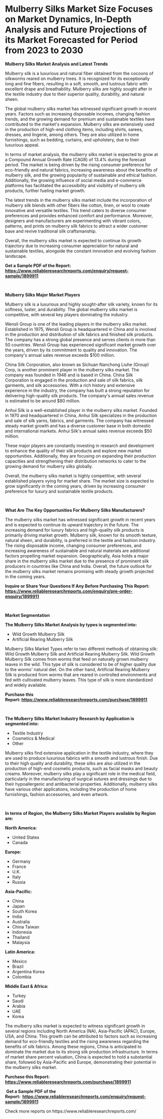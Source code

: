 <p><h1>Mulberry Silks Market Size Focuses on Market Dynamics, In-Depth Analysis and Future Projections of its Market Forecasted for Period from 2023 to 2030</h1></p><p><strong>Mulberry Silks Market Analysis and Latest Trends</strong></p>
<p><p>Mulberry silk is a luxurious and natural fiber obtained from the cocoons of silkworms reared on mulberry trees. It is recognized for its exceptionally long and fine fibers, resulting in a soft, smooth, and lustrous fabric with excellent drape and breathability. Mulberry silks are highly sought after in the textile industry due to their superior quality, durability, and natural sheen.</p><p>The global mulberry silks market has witnessed significant growth in recent years. Factors such as increasing disposable incomes, changing fashion trends, and the growing demand for premium and sustainable textiles have contributed to the market's expansion. Mulberry silks are extensively used in the production of high-end clothing items, including shirts, sarees, dresses, and lingerie, among others. They are also utilized in home furnishings, such as bedding, curtains, and upholstery, due to their luxurious appeal.</p><p>In terms of market analysis, the mulberry silks market is expected to grow at a Compound Annual Growth Rate (CAGR) of 13.4% during the forecast period. The market is being driven by the rising consumer preference for eco-friendly and natural fabrics, increasing awareness about the benefits of mulberry silk, and the growing popularity of sustainable and ethical fashion. Additionally, the growing influence of social media and e-commerce platforms has facilitated the accessibility and visibility of mulberry silk products, further fueling market growth.</p><p>The latest trends in the mulberry silks market include the incorporation of mulberry silk blends with other fibers like cotton, linen, or wool to create innovative and versatile textiles. This trend caters to diverse consumer preferences and provides enhanced comfort and performance. Moreover, designers and manufacturers are experimenting with vibrant colors, patterns, and prints on mulberry silk fabrics to attract a wider customer base and revive traditional silk craftsmanship.</p><p>Overall, the mulberry silks market is expected to continue its growth trajectory due to increasing consumer appreciation for natural and sustainable textiles, alongside the constant innovation and evolving fashion landscape.</p></p>
<p><strong>Get a Sample PDF of the Report:&nbsp; <a href="https://www.reliableresearchreports.com/enquiry/request-sample/1899911">https://www.reliableresearchreports.com/enquiry/request-sample/1899911</a></strong></p>
<p>&nbsp;</p>
<p><strong>Mulberry Silks Major Market Players</strong></p>
<p><p>Mulberry silk is a luxurious and highly sought-after silk variety, known for its softness, luster, and durability. The global mulberry silks market is competitive, with several key players dominating the industry.</p><p>Wensli Group is one of the leading players in the mulberry silks market. Established in 1975, Wensli Group is headquartered in China and is involved in the production and distribution of silk fabrics and finished silk products. The company has a strong global presence and serves clients in more than 50 countries. Wensli Group has experienced significant market growth over the years, driven by its commitment to quality and innovation. The company's annual sales revenue exceeds $100 million.</p><p>China Silk Corporation, also known as Sichuan Nanchong Liuhe (Group) Corp, is another prominent player in the mulberry silks market. The company was founded in 1946 and is based in China. China Silk Corporation is engaged in the production and sale of silk fabrics, silk garments, and silk accessories. With a rich history and extensive experience in the industry, the company has built a strong reputation for delivering high-quality silk products. The company's annual sales revenue is estimated to be around $80 million.</p><p>Anhui Silk is a well-established player in the mulberry silks market. Founded in 1970 and headquartered in China, Anhui Silk specializes in the production and sale of silk yarns, fabrics, and garments. The company has witnessed steady market growth and has a diverse customer base in both domestic and international markets. Anhui Silk's annual sales revenue exceeds $50 million.</p><p>These major players are constantly investing in research and development to enhance the quality of their silk products and explore new market opportunities. Additionally, they are focusing on expanding their production capacities and strengthening their distribution networks to cater to the growing demand for mulberry silks globally.</p><p>Overall, the mulberry silks market is highly competitive, with several established players vying for market share. The market size is expected to grow significantly in the coming years, driven by increasing consumer preference for luxury and sustainable textile products.</p></p>
<p>&nbsp;</p>
<p><strong>What Are The Key Opportunities For Mulberry Silks Manufacturers?</strong></p>
<p><p>The mulberry silks market has witnessed significant growth in recent years and is expected to continue its upward trajectory in the future. The increasing demand for luxury fabrics and high-quality silk products is primarily driving market growth. Mulberry silk, known for its smooth texture, natural sheen, and durability, is preferred in the textile and fashion industry. The rising disposable income, changing consumer preferences, and increasing awareness of sustainable and natural materials are additional factors propelling market expansion. Geographically, Asia holds a major share in the mulberry silks market due to the presence of prominent silk producers in countries like China and India. Overall, the future outlook for the mulberry silks market remains promising with steady growth projected in the coming years.</p></p>
<p><strong>Inquire or Share Your Questions If Any Before Purchasing This Report: <a href="https://www.reliableresearchreports.com/enquiry/pre-order-enquiry/1899911">https://www.reliableresearchreports.com/enquiry/pre-order-enquiry/1899911</a></strong></p>
<p>&nbsp;</p>
<p><strong>Market Segmentation</strong></p>
<p><strong>The Mulberry Silks Market Analysis by types is segmented into:</strong></p>
<p><ul><li>Wild Growth Mulberry Silk</li><li>Artificial Rearing Mulberry Silk</li></ul></p>
<p><p>Mulberry Silks Market Types refer to two different methods of obtaining silk: Wild Growth Mulberry Silk and Artificial Rearing Mulberry Silk. Wild Growth Mulberry Silk comes from worms that feed on naturally grown mulberry leaves in the wild. This type of silk is considered to be of higher quality due to the worms' natural diet. On the other hand, Artificial Rearing Mulberry Silk is produced from worms that are reared in controlled environments and fed with cultivated mulberry leaves. This type of silk is more standardized and widely available.</p></p>
<p><strong>Purchase this Report:&nbsp;<a href="https://www.reliableresearchreports.com/purchase/1899911">https://www.reliableresearchreports.com/purchase/1899911</a></strong></p>
<p>&nbsp;</p>
<p><strong>The Mulberry Silks Market Industry Research by Application is segmented into:</strong></p>
<p><ul><li>Textile Industry</li><li>Cosmetics & Medical</li><li>Other</li></ul></p>
<p><p>Mulberry silks find extensive application in the textile industry, where they are used to produce luxurious fabrics with a smooth and lustrous finish. Due to their high quality and durability, these silks are also utilized in the production of high-end cosmetic products, such as facial masks and beauty creams. Moreover, mulberry silks play a significant role in the medical field, particularly in the manufacturing of surgical sutures and dressings due to their hypoallergenic and antibacterial properties. Additionally, mulberry silks have various other applications, including the production of home furnishings, fashion accessories, and even artwork.</p></p>
<p>&nbsp;</p>
<p><strong>In terms of Region, the Mulberry Silks Market Players available by Region are:</strong></p>
<p>
    <p> <strong> North America: </strong>
        <ul>
            <li>United States</li>
            <li>Canada</li>
        </ul>
        </p> 
    <p> <strong> Europe: </strong>
        <ul>
            <li>Germany</li>
            <li>France</li>
            <li>U.K.</li>
            <li>Italy</li>
            <li>Russia</li>
        </ul>
        </p> 
    <p> <strong> Asia-Pacific: </strong>
        <ul>
            <li>China</li>
            <li>Japan</li>
            <li>South Korea</li>
            <li>India</li>
            <li>Australia</li>
            <li>China Taiwan</li>
            <li>Indonesia</li>
            <li>Thailand</li>
            <li>Malaysia</li>
        </ul>
        </p> 
    <p> <strong> Latin America: </strong>
        <ul>
            <li>Mexico</li>
            <li>Brazil</li>
            <li>Argentina Korea</li>
            <li>Colombia</li>
        </ul>
        </p> 
    <p> <strong> Middle East & Africa: </strong>
        <ul>
            <li>Turkey</li>
            <li>Saudi</li>
            <li>Arabia</li>
            <li>UAE</li>
            <li>Korea</li>
        </ul>
    </p>
    </p>
<p><p>The mulberry silks market is expected to witness significant growth in several regions including North America (NA), Asia-Pacific (APAC), Europe, USA, and China. This growth can be attributed to factors such as increasing demand for eco-friendly textiles and the rising awareness regarding the benefits of silk fabrics. Among these regions, China is anticipated to dominate the market due to its strong silk production infrastructure. In terms of market share percent valuation, China is expected to hold a substantial share, followed by Asia-Pacific and Europe, demonstrating their potential in the mulberry silks market.</p></p>
<p><strong>Purchase this Report: <a href="https://www.reliableresearchreports.com/purchase/1899911">https://www.reliableresearchreports.com/purchase/1899911</a></strong></p>
<p>&nbsp;<strong>Get a Sample PDF of the Report:&nbsp;&nbsp;<a href="https://www.reliableresearchreports.com/enquiry/request-sample/1899911">https://www.reliableresearchreports.com/enquiry/request-sample/1899911</a></strong></p>
<p><strong></strong></p>
<p>Check more reports on https://www.reliableresearchreports.com/</p>